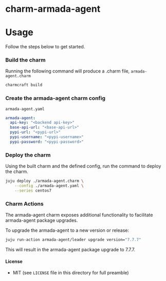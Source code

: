 # charm-armada-agent


# Usage
Follow the steps below to get started.

### Build the charm

Running the following command will produce a .charm file, `armada-agent.charm`
```bash
charmcraft build
```

### Create the armada-agent charm config

`armada-agent.yaml`

```yaml
armada-agent:
  api-key: "<backend api-key>"
  base-api-url: "<base-api-url>"
  pypi-url: "<pypi-url>"
  pypi-username: "<pypi-username>"
  pypi-password: "<pypi-password>"
```

### Deploy the charm
Using the built charm and the defined config, run the command to deploy the charm.
```bash
juju deploy ./armada-agent.charm \
    --config ./armada-agent.yaml \
    --series centos7
```

### Charm Actions
The armada-agent charm exposes additional functionality to facilitate armada-agent
package upgrades.

To upgrade the armada-agent to a new version or release:
```bash
juju run-action armada-agent/leader upgrade version="7.7.7"
```

This will result in the armada-agent package upgrade to 7.7.7.

#### License
* MIT (see `LICENSE` file in this directory for full preamble)
